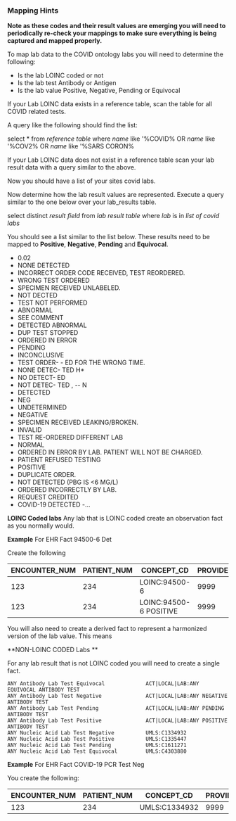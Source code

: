 ### Mapping Hints

**Note as these codes and their result values are emerging you will need to periodically re-check your mappings to make sure everything is being captured and mapped properly.**

To map lab data to the COVID ontology labs you will need to determine the following:
- Is the lab LOINC coded or not
- Is the lab test Antibody or Antigen
- Is the lab value Positive, Negative, Pending or Equivocal

If your Lab LOINC data exists in a reference table, scan the table for all COVID related tests.

A query like the following should find the list:

select * from *reference table* where *name* like '%COVID% OR  *name* like '%COV2% OR  *name* like '%SARS CORON%

If your Lab LOINC data does not exist in a reference table scan your lab result data with a query similar to the above.

Now you should have a list of your sites covid labs.


Now determine how the lab result values are represented. Execute a query similar to the one below over your lab_results table.

select distinct *result field* from *lab result table* where *lab* is in *list of covid labs*

You should see a list similar to the list below. These results need to be mapped to **Positive**, **Negative**, **Pending** and **Equivocal**.

- 0.02
- NONE DETECTED
- INCORRECT ORDER CODE RECEIVED, TEST REORDERED.
- WRONG TEST ORDERED
- SPECIMEN RECEIVED UNLABELED.
- NOT DECTED
- TEST NOT PERFORMED
- ABNORMAL
- SEE COMMENT
- DETECTED ABNORMAL
- DUP TEST STOPPED
- ORDERED IN ERROR
- PENDING
- INCONCLUSIVE
- TEST ORDER- - ED FOR THE WRONG TIME.
- NONE DETEC- TED H*
- NO DETECT- ED
- NOT DETEC- TED ,
--  N
- DETECTED
- NEG
- UNDETERMINED
- NEGATIVE
- SPECIMEN RECEIVED LEAKING/BROKEN.
- INVALID
- TEST RE-ORDERED DIFFERENT LAB
- NORMAL
- ORDERED IN ERROR BY LAB. PATIENT WILL NOT BE CHARGED.
- PATIENT REFUSED TESTING
- POSITIVE
- DUPLICATE ORDER.
- NOT DETECTED (PBG IS <6 MG/L)
- ORDERED INCORRECTLY BY LAB.
- REQUEST CREDITED
- COVID-19 DETECTED
-...

**LOINC Coded labs**
Any lab that is LOINC coded create an observation fact as you normally would.

**Example**
For EHR Fact 94500-6 Det

Create the following

| ENCOUNTER_NUM | PATIENT_NUM | CONCEPT_CD | PROVIDER_ID | START_DATE | END_DATE | MODIFIER_CD | INSTANCE_NUM | VALTYPE_CD | LOCATION_CD | TVAL_CHAR | NVAL_NUM | VALUEFLAG_CD | UNITS_CD |
| ----------- | ----------- | ----------- | ----------- | ----------- | ----------- | ----------- | ----------- | ----------- | ----------- | ----------- | ----------- | ----------- | ----------- |
| 123 | 234 | LOINC:94500-6 |  9999 | 03-MAR-20 |  | @ | 1 | T | 999 | Neg |  |  |  | 
| 123 | 234 | LOINC:94500-6 POSITIVE |  9999 | 03-MAR-20 |  | @ | 1 | T | 999 | Neg |  |  |  | 


You will also need to create a derived fact to represent a harmonized version of the lab value. This means

**NON-LOINC CODED Labs **

For any lab result that is not LOINC coded you will need to create a single fact. 
```
ANY Antibody Lab Test Equivocal	            ACT|LOCAL|LAB:ANY EQUIVOCAL ANTIBODY TEST
ANY Antibody Lab Test Negative	            ACT|LOCAL|LAB:ANY NEGATIVE ANTIBODY TEST
ANY Antibody Lab Test Pending               ACT|LOCAL|LAB:ANY PENDING ANTIBODY TEST
ANY Antibody Lab Test Positive	            ACT|LOCAL|LAB:ANY POSITIVE ANTIBODY TEST
ANY Nucleic Acid Lab Test Negative          UMLS:C1334932
ANY Nucleic Acid Lab Test Positive          UMLS:C1335447
ANY Nucleic Acid Lab Test Pending           UMLS:C1611271
ANY Nucleic Acid Lab Test Equivocal         UMLS:C4303880
```
**Example**
For EHR Fact COVID-19 PCR Test Neg

You create the following:

| ENCOUNTER_NUM | PATIENT_NUM | CONCEPT_CD | PROVIDER_ID | START_DATE | END_DATE | MODIFIER_CD | INSTANCE_NUM | VALTYPE_CD | LOCATION_CD | TVAL_CHAR | NVAL_NUM | VALUEFLAG_CD | UNITS_CD |
| ----------- | ----------- | ----------- | ----------- | ----------- | ----------- | ----------- | ----------- | ----------- | ----------- | ----------- | ----------- | ----------- | ----------- |
| 123 | 234 | UMLS:C1334932 |  9999 | 03-MAR-20 |  | @ | 1 | T | 999 | Neg |  |  |  | 
